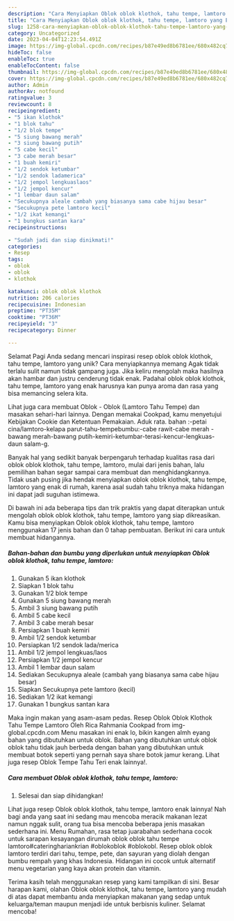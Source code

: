 ```yaml
---
description: "Cara Menyiapkan Oblok oblok klothok, tahu tempe, lamtoro yang Enak, Mantap"
title: "Cara Menyiapkan Oblok oblok klothok, tahu tempe, lamtoro yang Enak, Mantap"
slug: 1258-cara-menyiapkan-oblok-oblok-klothok-tahu-tempe-lamtoro-yang-enak-mantap
category: Uncategorized
date: 2023-04-04T12:23:54.491Z
image: https://img-global.cpcdn.com/recipes/b87e49ed8b6781ee/680x482cq70/oblok-oblok-klothok-tahu-tempe-lamtoro-foto-resep-utama.jpg
hideToc: false
enableToc: true
enableTocContent: false
thumbnail: https://img-global.cpcdn.com/recipes/b87e49ed8b6781ee/680x482cq70/oblok-oblok-klothok-tahu-tempe-lamtoro-foto-resep-utama.jpg
cover: https://img-global.cpcdn.com/recipes/b87e49ed8b6781ee/680x482cq70/oblok-oblok-klothok-tahu-tempe-lamtoro-foto-resep-utama.jpg
author: Admin
authorAv: notfound
ratingvalue: 3
reviewcount: 8
recipeingredient:
- "5 ikan klothok"
- "1 blok tahu"
- "1/2 blok tempe"
- "5 siung bawang merah"
- "3 siung bawang putih"
- "5 cabe kecil"
- "3 cabe merah besar"
- "1 buah kemiri"
- "1/2 sendok ketumbar"
- "1/2 sendok ladamerica"
- "1/2 jempol lengkuaslaos"
- "1/2 jempol kencur"
- "1 lembar daun salam"
- "Secukupnya aleale cambah yang biasanya sama cabe hijau besar"
- "Secukupnya pete lamtoro kecil"
- "1/2 ikat kemangi"
- "1 bungkus santan kara"
recipeinstructions:

- "Sudah jadi dan siap dinikmati!"
categories:
- Resep
tags:
- oblok
- oblok
- klothok

katakunci: oblok oblok klothok 
nutrition: 206 calories
recipecuisine: Indonesian
preptime: "PT35M"
cooktime: "PT36M"
recipeyield: "3"
recipecategory: Dinner

---
```



Selamat Pagi Anda sedang mencari inspirasi resep oblok oblok klothok, tahu tempe, lamtoro yang unik? Cara menyiapkannya memang Agak tidak terlalu sulit namun tidak gampang juga. Jika keliru mengolah maka hasilnya akan hambar dan justru cenderung tidak enak. Padahal oblok oblok klothok, tahu tempe, lamtoro yang enak harusnya kan punya aroma dan rasa yang bisa memancing selera kita.


Lihat juga cara membuat Oblok - Oblok (Lamtoro Tahu Tempe) dan masakan sehari-hari lainnya. Dengan memakai Cookpad, kamu menyetujui Kebijakan Cookie dan Ketentuan Pemakaian. Aduk rata. bahan :-petai cina/lamtoro-kelapa parut-tahu-tempebumbu:-cabe rawit-cabe merah -bawang merah-bawang putih-kemiri-ketumbar-terasi-kencur-lengkuas-daun salam-g.

Banyak hal yang sedikit banyak berpengaruh terhadap kualitas rasa dari oblok oblok klothok, tahu tempe, lamtoro, mulai dari jenis bahan, lalu pemilihan bahan segar sampai cara membuat dan menghidangkannya. Tidak usah pusing jika hendak menyiapkan oblok oblok klothok, tahu tempe, lamtoro yang enak di rumah, karena asal sudah tahu triknya maka hidangan ini dapat jadi suguhan istimewa.


Di bawah ini ada beberapa tips dan trik praktis yang dapat diterapkan untuk mengolah oblok oblok klothok, tahu tempe, lamtoro yang siap dikreasikan. Kamu bisa menyiapkan Oblok oblok klothok, tahu tempe, lamtoro menggunakan 17 jenis bahan dan 0 tahap pembuatan. Berikut ini cara untuk membuat hidangannya.

<!--inarticleads1-->

##### Bahan-bahan dan bumbu yang diperlukan untuk menyiapkan Oblok oblok klothok, tahu tempe, lamtoro:

1. Gunakan 5 ikan klothok
1. Siapkan 1 blok tahu
1. Gunakan 1/2 blok tempe
1. Gunakan 5 siung bawang merah
1. Ambil 3 siung bawang putih
1. Ambil 5 cabe kecil
1. Ambil 3 cabe merah besar
1. Persiapkan 1 buah kemiri
1. Ambil 1/2 sendok ketumbar
1. Persiapkan 1/2 sendok lada/merica
1. Ambil 1/2 jempol lengkuas/laos
1. Persiapkan 1/2 jempol kencur
1. Ambil 1 lembar daun salam
1. Sediakan Secukupnya aleale (cambah yang biasanya sama cabe hijau besar)
1. Siapkan Secukupnya pete lamtoro (kecil)
1. Sediakan 1/2 ikat kemangi
1. Gunakan 1 bungkus santan kara


Maka ingin makan yang asam-asam pedas. Resep Oblok Oblok Klothok Tahu Tempe Lamtoro Oleh Rica Rahmania Cookpad from img-global.cpcdn.com Menu masakan ini enak lo, bikin kangen almh eyang bahan yang dibutuhkan untuk oblok. Bahan yang dibutuhkan untuk oblok oblok tahu tidak jauh berbeda dengan bahan yang dibutuhkan untuk membuat botok seperti yang pernah saya share botok jamur kerang. Lihat juga resep Oblok Tempe Tahu Teri enak lainnya!. 

<!--inarticleads2-->

##### Cara membuat Oblok oblok klothok, tahu tempe, lamtoro:


1. Selesai dan siap dihidangkan!

Lihat juga resep Oblok oblok klothok, tahu tempe, lamtoro enak lainnya! Nah bagi anda yang saat ini sedang mau mencoba meracik makanan lezat namun nggak sulit, orang tua bisa mencoba beberapa jenis masakan sederhana ini. Menu Rumahan, rasa tetap juarabahan sederhana cocok untuk sarapan kesayangan dirumah oblok oblok tahu tempe lamtoro#cateringhariankrian #oblokoblok #oblokobl. Resep oblok oblok lamtoro terdiri dari tahu, tempe, pete, dan sayuran yang diolah dengan bumbu rempah yang khas Indonesia. Hidangan ini cocok untuk alternatif menu vegetarian yang kaya akan protein dan vitamin. 

Terima kasih telah menggunakan resep yang kami tampilkan di sini. Besar harapan kami, olahan Oblok oblok klothok, tahu tempe, lamtoro yang mudah di atas dapat membantu anda menyiapkan makanan yang sedap untuk keluarga/teman maupun menjadi ide untuk berbisnis kuliner. Selamat mencoba!
